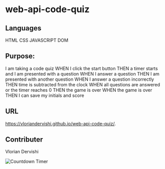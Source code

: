 # web-api-code-quiz

## Languages
HTML
CSS
JAVASCRIPT
DOM

## Purpose: 

I am taking a code quiz
WHEN I click the start button
THEN a timer starts and I am presented with a question
WHEN I answer a question
THEN I am presented with another question
WHEN I answer a question incorrectly
THEN time is subtracted from the clock
WHEN all questions are answered or the timer reaches 0
THEN the game is over
WHEN the game is over
THEN I can save my initials and score

## URL
https://vloriandervishi.github.io/web-api-code-quiz/.

## Contributer 
Vlorian Dervishi 

![Countdown Timer](https://user-images.githubusercontent.com/69487303/100946532-29d7a000-34c9-11eb-95b5-420778ec4c9f.gif)


